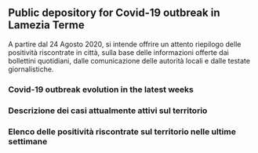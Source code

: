 ## Public depository for Covid-19 outbreak in Lamezia Terme
A partire dal 24 Agosto 2020, si intende offrire un attento riepilogo delle positività riscontrate in città, sulla base delle informazioni offerte dai bollettini quotidiani, dalle comunicazione delle autorità locali e dalle testate giornalistiche.

<div class="flourish-embed flourish-cards" data-src="visualisation/3676122" data-url="https://flo.uri.sh/visualisation/3676122/embed" aria-label=""><script src="https://public.flourish.studio/resources/embed.js"></script></div>

<div class="flourish-embed flourish-cards" data-src="visualisation/3677555" data-url="https://flo.uri.sh/visualisation/3677555/embed" aria-label=""><script src="https://public.flourish.studio/resources/embed.js"></script></div>

### Covid-19 outbreak evolution in the latest weeks

<div class="flourish-embed flourish-chart" data-src="visualisation/3676499" data-url="https://flo.uri.sh/visualisation/3676499/embed" aria-label=""><script src="https://public.flourish.studio/resources/embed.js"></script></div>

### Descrizione dei casi attualmente attivi sul territorio

<div class="flourish-embed flourish-cards" data-src="visualisation/3676056" data-url="https://flo.uri.sh/visualisation/3676056/embed" aria-label=""><script src="https://public.flourish.studio/resources/embed.js"></script></div>

### Elenco delle positività riscontrate sul territorio nelle ultime settimane

<div class="flourish-embed flourish-table" data-src="visualisation/3677927" data-url="https://flo.uri.sh/visualisation/3677927/embed" aria-label=""><script src="https://public.flourish.studio/resources/embed.js"></script></div>
